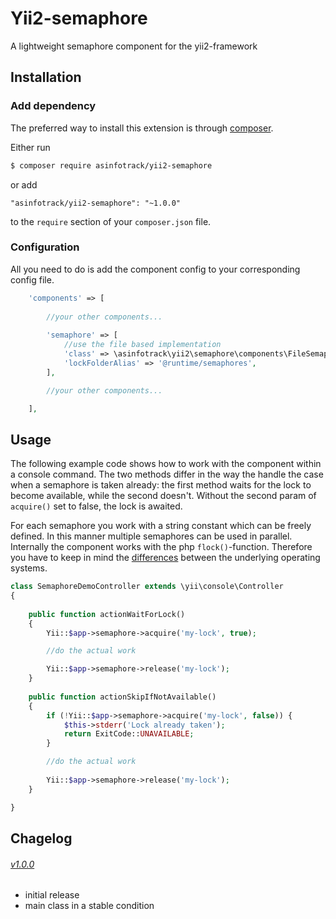 # Yii2-semaphore
A lightweight semaphore component for the yii2-framework

## Installation

### Add dependency

The preferred way to install this extension is through [composer](http://getcomposer.org/download/).

Either run

```bash
$ composer require asinfotrack/yii2-semaphore
```

or add

```
"asinfotrack/yii2-semaphore": "~1.0.0"
```

to the `require` section of your `composer.json` file.

### Configuration

All you need to do is add the component config to your corresponding config file.

```php
    'components' => [
        
        //your other components...
        
        'semaphore' => [
            //use the file based implementation
            'class' => \asinfotrack\yii2\semaphore\components\FileSemaphore::class,
            'lockFolderAlias' => '@runtime/semaphores',
        ],

        //your other components...

    ],
```

## Usage

The following example code shows how to work with the component within a console command. The two methods differ in the
way the handle the case when a semaphore is taken already: the first method waits for the lock to become available, while
the second doesn't. Without the second param of `acquire()` set to false, the lock is awaited.

For each semaphore you work with a string constant which can be freely defined. In this manner multiple semaphores
can be used in parallel. Internally the component works with the php `flock()`-function. Therefore you have to keep in 
mind the [differences](https://www.php.net/manual/en/function.flock.php#refsect1-function.flock-notes) between the 
underlying operating systems.

```php
class SemaphoreDemoController extends \yii\console\Controller
{
    
    public function actionWaitForLock()
    {
        Yii::$app->semaphore->acquire('my-lock', true);

        //do the actual work

        Yii::$app->semaphore->release('my-lock');
    }
    
    public function actionSkipIfNotAvailable()
    {
        if (!Yii::$app->semaphore->acquire('my-lock', false)) {
            $this->stderr('Lock already taken');
            return ExitCode::UNAVAILABLE;
        }

        //do the actual work
    
        Yii::$app->semaphore->release('my-lock');
    }

}
```

## Chagelog

###### [v1.0.0](https://github.com/asinfotrack/yii2-semaphore/releases/tag/1.0.0)
- initial release
- main class in a stable condition
